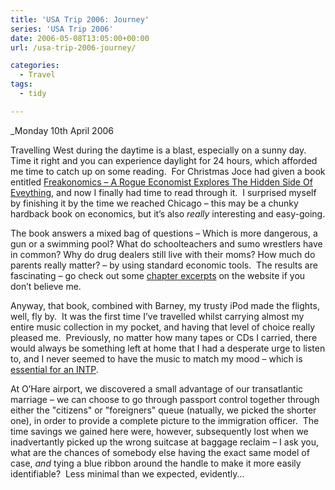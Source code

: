 ```yaml
---
title: 'USA Trip 2006: Journey'
series: 'USA Trip 2006'
date: 2006-05-08T13:05:00+00:00
url: /usa-trip-2006-journey/

categories:
  - Travel
tags:
  - tidy

---
```

<!--kg-card-begin: html-->

_Monday 10th April 2006</p> 

</i>Travelling West during the daytime is a blast, especially on a sunny day.&nbsp; Time it right and you can experience daylight for 24 hours, which afforded me time to catch up on some reading.&nbsp; For Christmas Joce had given a book entitled [Freakonomics &#8211; A Rogue Economist Explores The Hidden Side Of Eveything][1], and now I finally had time to read through it.&nbsp; I surprised myself by finishing it by the time we reached Chicago &#8211; this may be a chunky hardback book on economics, but it’s also _really_ interesting and easy-going.

The book answers a mixed bag of questions &#8211; Which is more dangerous, a gun or a swimming pool? What do schoolteachers and sumo wrestlers have in common? Why do drug dealers still live with their moms? How much do parents really matter? &#8211; by using standard economic tools.&nbsp; The results are fascinating &#8211; go check out some [chapter excerpts][2] on the website if you don’t believe me.

Anyway, that book, combined with Barney, my trusty iPod made the flights, well, fly by.&nbsp; It was the first time I’ve travelled whilst carrying almost my entire music collection in my pocket, and having that level of choice really pleased me.&nbsp; Previously, no matter how many tapes or CDs I carried, there would always be something left at home that I had a desperate urge to listen to, and I never seemed to have the music to match my mood &#8211; which is [essential for an INTP][3].

At O’Hare airport, we discovered a small advantage of our transatlantic marriage &#8211; we can choose to go through passport control together through either the "citizens" or "foreigners" queue (natually, we picked the shorter one), in order to provide a complete picture to the immigration officer.&nbsp; The time savings we gained here were, however, subsequently lost when we inadvertantly picked up the wrong suitcase at baggage reclaim &#8211; I ask you, what are the chances of somebody else having the exact same model of case, _and_ tying a blue ribbon around the handle to make it more easily identifiable?&nbsp; Less minimal than we expected, evidently&#8230;

<!--kg-card-end: html-->

 [1]: http://www.freakonomics.com/
 [2]: http://www.freakonomics.com/chapter.php
 [3]: http://www.intp.org/intprofile.html